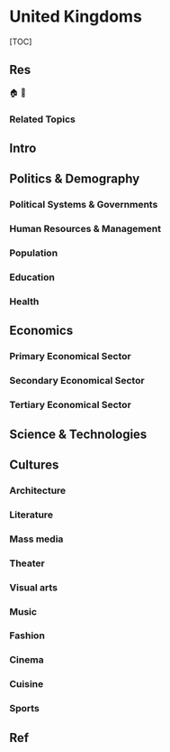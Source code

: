 # United Kingdoms

[TOC]



## Res
🏠 
🚧 


### Related Topics



## Intro



## Politics & Demography
### Political Systems & Governments

### Human Resources & Management

### Population

### Education

### Health



## Economics
### Primary Economical Sector

### Secondary Economical Sector

### Tertiary Economical Sector



## Science & Technologies



## Cultures
### Architecture

### Literature

### Mass media

### Theater

### Visual arts

### Music

### Fashion

### Cinema

### Cuisine

### Sports





## Ref
